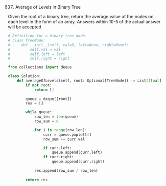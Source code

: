 637. Average of Levels in Binary Tree

Given the root of a binary tree, return the average value of the nodes on each level in the form of an array. Answers within 10-5 of the actual answer will be accepted.


```python
# Definition for a binary tree node.
# class TreeNode:
#     def __init__(self, val=0, left=None, right=None):
#         self.val = val
#         self.left = left
#         self.right = right

from collections import deque

class Solution:
    def averageOfLevels(self, root: Optional[TreeNode]) -> List[float]:
        if not root:
            return []
        
        queue = deque([root])
        res = []

        while queue:
            row_len = len(queue)
            row_sum = 0

            for i in range(row_len):
                curr = queue.popleft()
                row_sum += curr.val

                if curr.left:
                    queue.append(curr.left)
                if curr.right:
                    queue.append(curr.right)
            
            res.append(row_sum / row_len)
        
        return res
```
